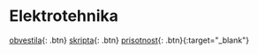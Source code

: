 # Elektrotehnika
[obvestila]( ./obvestila ){: .btn}
[skripta]( ./skripta.html ){: .btn}
[prisotnost]( https://docs.google.com/forms/d/e/1FAIpQLSfkEVjXU0pc3kboPqEBq1AteMlhLy5tkghyQojvdV2ZajE3ZA/viewform?usp=sf_link ){: .btn}{:target="_blank"}

